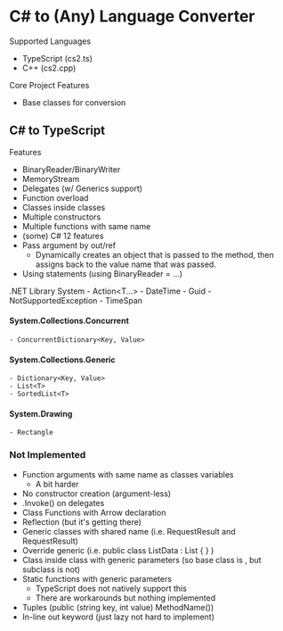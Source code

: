 # C# to (Any) Language Converter

Supported Languages
- TypeScript (cs2.ts)
- C++ (cs2.cpp)

Core Project Features
- Base classes for conversion


## C# to TypeScript

Features
- BinaryReader/BinaryWriter
- MemoryStream
- Delegates (w/ Generics support)
- Function overload
- Classes inside classes
- Multiple constructors
- Multiple functions with same name
- (some) C# 12 features
- Pass argument by out/ref 
    - Dynamically creates an object that is passed to the method, then assigns back to the value name that was passed. 
- Using statements (using BinaryReader = ...)

.NET Library System
    - Action<T...>
    - DateTime
    - Guid
    - NotSupportedException
    - TimeSpan
#### System.Collections.Concurrent
    - ConcurrentDictionary<Key, Value>
#### System.Collections.Generic
    - Dictionary<Key, Value>
    - List<T>
    - SortedList<T>
#### System.Drawing
    - Rectangle

### Not Implemented
- Function arguments with same name as classes variables
    - A bit harder
- No constructor creation (argument-less)
- .Invoke() on delegates
- Class Functions with Arrow declaration
- Reflection (but it's getting there)
- Generic classes with shared name (i.e. RequestResult and RequestResult<T>)
- Override generic (i.e. public class ListData : List<Data> { } )
- Class inside class with generic parameters (so base class is <T>, but subclass is not)
- Static functions with generic parameters
    - TypeScript does not natively support this
    - There are workarounds but nothing implemented
- Tuples (public (string key, int value) MethodName())
- In-line out keyword (just lazy not hard to implement)
